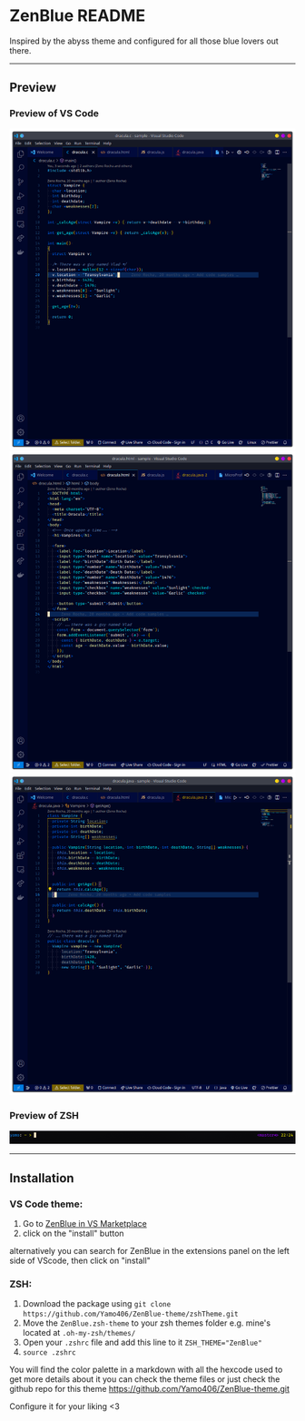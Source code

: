 # ZenBlue README

Inspired by the abyss theme and configured for all those blue lovers out there.

---

## Preview

### Preview of VS Code

![C preview](ZenBlue-VScodeTheme/ceg.png) ![html preview](ZenBlue-VScodeTheme/htmleg.png) ![Java preview](ZenBlue-VScodeTheme/javaeg.png)


### Preview of ZSH

![ZSH](ZenBlue-zshTheme/zshTheme.png)

---

## Installation

### VS Code theme:

1. Go to [ZenBlue in VS Marketplace](https://marketplace.visualstudio.com/items?itemName=Yamo.ZenBlue&ssr=false#overview)
2. click on the "install" button

alternatively you can search for ZenBlue in the extensions panel on the left side of VScode, then click on "install"

### ZSH:

1. Download the package using `git clone https://github.com/Yamo406/ZenBlue-theme/zshTheme.git`
2. Move the `ZenBlue.zsh-theme` to your zsh themes folder
    e.g. mine's located at `.oh-my-zsh/themes/`
3. Open your `.zshrc` file and add this line to it `ZSH_THEME="ZenBlue"`
4. `source .zshrc` 

You will find the color palette in a markdown with all the hexcode used to get more details about it you can check the theme files or just check the github repo for this theme <https://github.com/Yamo406/ZenBlue-theme.git>

Configure it for your liking <3
